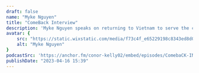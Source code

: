 ```yaml
---
draft: false
name: "Myke Nguyen"
title: "ComeBack Interview"
description: 'Myke Nguyen speaks on returning to Vietnam to serve the community through basketball.'
avatar: {
    src: "https://static.wixstatic.com/media/f73c4f_e65229198c8343ed8d0ab1cd7bbc7fa8~mv2.jpg/v1/fill/w_640,h_524,al_c,q_80,usm_0.66_1.00_0.01,enc_auto/Image-empty-state.jpg",
    alt: "Myke Nguyen"
}
podcastSrc: 'https://anchor.fm/conor-kelly02/embed/episodes/ComebaCK-INTERVIEW-469---Myke-Nguyen-Returning-To-Vietnam-And-Serving-Communiy-Through-Basketball-e1pc3f6/a-a7m31gh'
publishDate: "2023-04-16 15:39"
---
```

